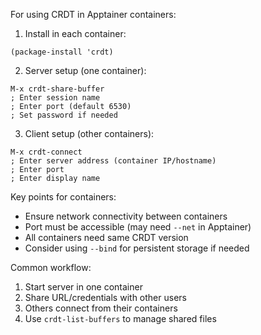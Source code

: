 <!-- ---
!-- title: ./Ninja/docs/dev_memo/crdt.md
!-- author: ywatanabe
!-- date: 2024-12-18 09:15:18
!-- --- -->


For using CRDT in Apptainer containers:

1. Install in each container:
```elisp
(package-install 'crdt)
```

2. Server setup (one container):
```elisp
M-x crdt-share-buffer
; Enter session name
; Enter port (default 6530)
; Set password if needed
```

3. Client setup (other containers):
```elisp
M-x crdt-connect
; Enter server address (container IP/hostname)
; Enter port
; Enter display name
```

Key points for containers:
- Ensure network connectivity between containers
- Port must be accessible (may need `--net` in Apptainer)
- All containers need same CRDT version
- Consider using `--bind` for persistent storage if needed

Common workflow:
1. Start server in one container
2. Share URL/credentials with other users
3. Others connect from their containers
4. Use `crdt-list-buffers` to manage shared files
